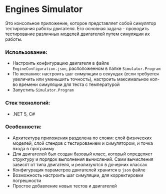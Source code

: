 # Engines Simulator
Это консольное приложение, которое представляет собой симулятор тестирования работы двигателя. Его основная задача - проводить тестирование различных моделей двигателей путем симуляции их работы.

### Использование:
- Настроить конфигурацию двигателя в файле `EngineConfiguration.json`, расположенном в папке `Simulator.Program`
- По желанию: настроить шаг симуляции в секундах (если требуется увеличить или уменьшить точность), настроить максимальное кол-во времени симуляции для теста с температурой
- Запустить `Simulator.Program`

### Стек технологий:
- .NET 5, C#

### Особенности:
- Архитектура приложения разделена по слоям: слой физических моделей, слой стендов с тестированием и симулятором, и точка входа в программу
- Для двигателей был создан базовый класс, который определяет структуру и порядок выполнения вычислений. Сами вычисления зависят от типа двигателя, и реализуются в дочерних классах
- Конфигурация параметров двигателей хранится в `json` файле
- Возможность настроить шаг симуляции, для корректировки погрешности
- Простое добавление новых тестов и двигателей
